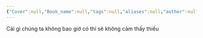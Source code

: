 ```yaml
---
{"Cover":null,"Book_name":null,"tags":null,"aliases":null,"author":null,"link":null,"dg-publish":true,"permalink":"/Book_ Reading 2024/Những câu nói hay trong sách/Cái gì chúng ta không bao giờ có thì sẽ không cảm thấy thiếu/","dgPassFrontmatter":true,"noteIcon":"2","created":"2023-12-15T06:59:29.566+07:00","updated":"2023-12-25T13:11:29.000+07:00"}
---
```


Cái gì chúng ta không bao giờ có thì sẽ không cảm thấy thiếu